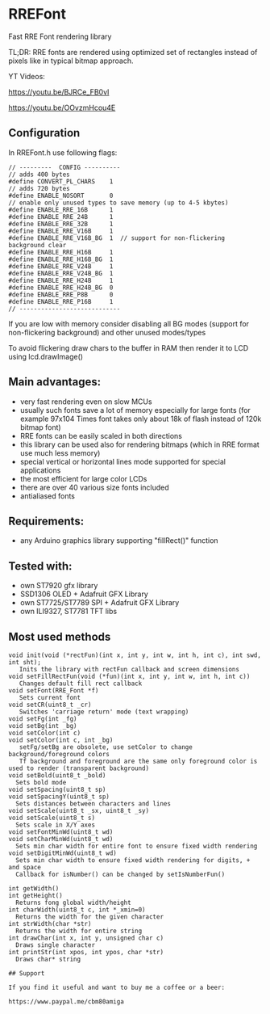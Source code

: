 # RREFont
Fast RRE Font rendering library

TL;DR:
RRE fonts are rendered using optimized set of rectangles instead of pixels like in typical bitmap approach.

YT Videos:

https://youtu.be/BJRCe_FB0vI

https://youtu.be/OOvzmHcou4E 

## Configuration

In RREFont.h use following flags:
```
// ---------  CONFIG ----------
// adds 400 bytes
#define CONVERT_PL_CHARS    1
// adds 720 bytes
#define ENABLE_NOSORT       0
// enable only unused types to save memory (up to 4-5 kbytes)
#define ENABLE_RRE_16B      1
#define ENABLE_RRE_24B      1
#define ENABLE_RRE_32B      1
#define ENABLE_RRE_V16B     1
#define ENABLE_RRE_V16B_BG  1  // support for non-flickering background clear
#define ENABLE_RRE_H16B     1
#define ENABLE_RRE_H16B_BG  1
#define ENABLE_RRE_V24B     1
#define ENABLE_RRE_V24B_BG  1
#define ENABLE_RRE_H24B     1
#define ENABLE_RRE_H24B_BG  0
#define ENABLE_RRE_P8B      0
#define ENABLE_RRE_P16B     1
// ----------------------------
```

If you are low with memory consider disabling all BG modes (support for non-flickering background) and other unused modes/types

To avoid flickering draw chars to the buffer in RAM then render it to LCD using lcd.drawImage()

## Main advantages:
- very fast rendering even on slow MCUs
- usually such fonts save a lot of memory especially for large fonts (for example 97x104 Times font takes only about 18k of flash instead of 120k bitmap font)
- RRE fonts can be easily scaled in both directions
- this library can be used also for rendering bitmaps (which in RRE format use much less memory)
- special vertical or horizontal lines mode supported for special applications
- the most efficient for large color LCDs
- there are over 40 various size fonts included
- antialiased fonts

## Requirements:
- any Arduino graphics library supporting "fillRect()" function

## Tested with:
- own ST7920 gfx library
- SSD1306 OLED + Adafruit GFX Library
- own ST7725/ST7789 SPI + Adafruit GFX Library
- own ILI9327, ST7781 TFT libs

## Most used methods
```
void init(void (*rectFun)(int x, int y, int w, int h, int c), int swd, int sht);
   Inits the library with rectFun callback and screen dimensions
void setFillRectFun(void (*fun)(int x, int y, int w, int h, int c))
   Changes default fill rect callback
void setFont(RRE_Font *f)
   Sets current font
void setCR(uint8_t _cr)
   Switches 'carriage return' mode (text wrapping)
void setFg(int _fg)
void setBg(int _bg)
void setColor(int c)
void setColor(int c, int _bg)
   setFg/setBg are obsolete, use setColor to change background/foreground colors
   Tf background and foreground are the same only foreground color is used to render (transparent background)
void setBold(uint8_t _bold)
  Sets bold mode
void setSpacing(uint8_t sp)
void setSpacingY(uint8_t sp)
  Sets distances between characters and lines
void setScale(uint8_t _sx, uint8_t _sy)
void setScale(uint8_t s)
  Sets scale in X/Y axes
void setFontMinWd(uint8_t wd)
void setCharMinWd(uint8_t wd)
  Sets min char width for entire font to ensure fixed width rendering
void setDigitMinWd(uint8_t wd)
  Sets min char width to ensure fixed width rendering for digits, + and space
  Callback for isNumber() can be changed by setIsNumberFun()

int getWidth()
int getHeight()
  Returns fong global width/height
int charWidth(uint8_t c, int *_xmin=0)
  Returns the width for the given character
int strWidth(char *str)
  Returns the width for entire string
int drawChar(int x, int y, unsigned char c)
  Draws single character
int printStr(int xpos, int ypos, char *str)
  Draws char* string

## Support

If you find it useful and want to buy me a coffee or a beer:

https://www.paypal.me/cbm80amiga
